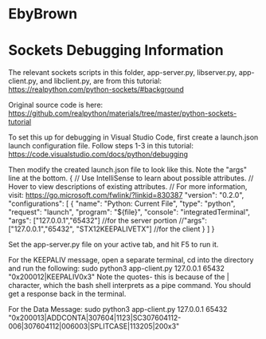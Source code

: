 # EbyBrown

# Sockets Debugging Information

The relevant sockets scripts in this folder, app-server.py, libserver.py, app-client.py, and libclient.py, are from this tutorial:
https://realpython.com/python-sockets/#background

Original source code is here:
https://github.com/realpython/materials/tree/master/python-sockets-tutorial

To set this up for debugging in Visual Studio Code, first create a launch.json launch configuration file. Follow steps 1-3 in this tutorial:
https://code.visualstudio.com/docs/python/debugging


Then modify the created launch.json file to look like this. Note the "args" line at the bottom.
{
    // Use IntelliSense to learn about possible attributes.
    // Hover to view descriptions of existing attributes.
    // For more information, visit: https://go.microsoft.com/fwlink/?linkid=830387
    "version": "0.2.0",
    "configurations": [
        {
            "name": "Python: Current File",
            "type": "python",
            "request": "launch",
            "program": "${file}",
            "console": "integratedTerminal",
            "args": ["127.0.0.1","65432"] //for the server portion
            //"args": ["127.0.0.1","65432", "STX12KEEPALIVETX"] //for the client 
        }
    ]
}

Set the app-server.py file on your active tab, and hit F5 to run it. 

For the KEEPALIV message, open a separate terminal, cd into the directory and run the following: sudo python3 app-client.py 127.0.0.1 65432 "0x200012|KEEPALIV0x3"
Note the quotes- this is because of the | character, which the bash shell interprets as a pipe command.
You should get a response back in the terminal.

For the Data Message:
sudo python3 app-client.py 127.0.0.1 65432 "0x200013|ADDCONTA|307604|1123|SC307604112-006|307604112|006003|SPLITCASE|113205|200x3"
